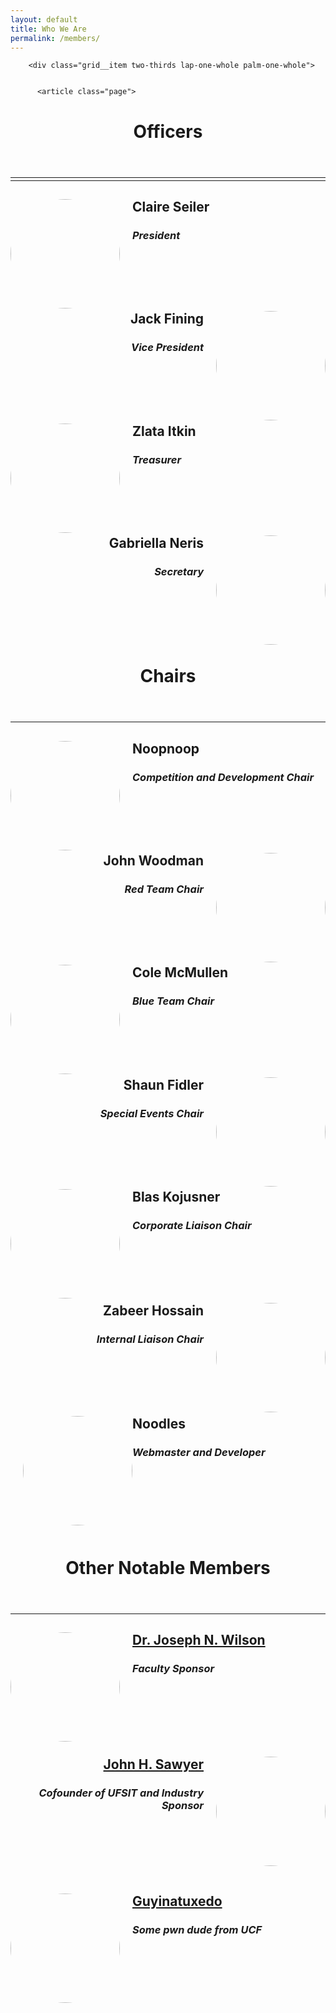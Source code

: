 ```yaml
---
layout: default
title: Who We Are
permalink: /members/
---
```


 <div class="col-lg-7 offset-md-2">
      <div class="grid grid-center">
        
        <div class="grid__item two-thirds lap-one-whole palm-one-whole">
        

          <article class="page">

  
  <header>
    <h1 class="title indent">
     Officers
    </h1>
  </header>
  <hr class="divider">

<!--###############
    Officers
 ##################-->

<hr style="margin-top: -10px" />

<div class="officer">
    <img src="https://media-exp1.licdn.com/dms/image/C5603AQEQn_7zJa1DvA/profile-displayphoto-shrink_200_200/0?e=1593043200&v=beta&t=WC12yFVVagzr02MKRTb0PcEGtDx197kbS8nsxqiY_nI" style="float: left; width: 175px; height: 175px; border-radius: 50%; margin-right: 20px"/>
    <div class="information">
        <h2 style="margin-bottom: 0px">Claire Seiler</h2>
        <h3 style="margin-bottom: 0px"><i>President</i></h3>
        <p></p>
    </div>
</div>
<br/>
<br/>
<br/>
<br/>
<div class="officer">
    <img src="https://ca.slack-edge.com/T08DLLF9N-U74D1RXJB-844082e3ef66-512" style="float: right; width: 175px; height: 175px; border-radius: 50%; margin-left: 20px"/>
    <div class="information">
        <h2 style="margin-bottom: 0px" align="right">Jack Fining</h2>
        <h3 style="margin-bottom: 0px" align="right"><i>Vice President</i></h3>
        <p align="right"> </p>
    </div>
</div>
<br/>
<br/>
<br/>
<br/>
<div class="officer">
    <img src="https://media-exp1.licdn.com/dms/image/C5603AQFOt2VcxZN4Fg/profile-displayphoto-shrink_200_200/0?e=1593043200&v=beta&t=dXdDNEDFQYO0uUaR17_kb-u7KxpeVwwtJ8fsq3CIQgc" style="float: left; width: 175px; height: 175px; border-radius: 50%; margin-right: 20px" /> 
    <div class="information">
        <h2 style="margin-bottom: 0px" align="left">Zlata Itkin</h2>
        <h3 style="margin-bottom: 0px" align="left"><i>Treasurer</i></h3>
        <p align="left"></p>
    </div>
</div>
<br />
<br />
<br />
<br/>
<div class="officer">
    <img src="https://media-exp1.licdn.com/dms/image/C4E03AQGemqbBkqleag/profile-displayphoto-shrink_200_200/0?e=1593043200&v=beta&t=JZ2offwGrIWQLkW3X6MYpJXAnGJfMNTokEAY9owgmOM" style="float: right; width: 175px; height: 175px; border-radius: 50%; margin-left: 20px" />    
    <div class="information">
        <h2 style="margin-bottom: 0px" align="right">Gabriella Neris</h2>
        <h3 align="right"><i>Secretary</i></h3>
        <p align="right"></p>
    </div>
</div>
<br/>
<br/>
<br />
<br />
<br/>

<!--###############
    Chairs
 ##################-->
  <header>
    <h1 class="title indent">
     Chairs
    </h1>
  </header>

  <hr style="margin-top: 10px" />

<div class="officer">
    <img src="https://i.ibb.co/c1qtsbx/oofoouchowen.png" style="float: left; width: 175px; height: 175px; border-radius: 50%; margin-right: 20px" />
    <div class="information">
        <h2 style="margin-bottom: 0px" align="left">Noopnoop</h2>
        <h3 style="margin-bottom: 0px" align="left"><i>Competition and Development Chair</i></h3>
        <p></p>
    </div>
</div>
<br />
<br />
<br />
<br/>
<div class="officer">
    <img src="https://media-exp1.licdn.com/dms/image/C4D03AQF5CmiUHtlRqw/profile-displayphoto-shrink_200_200/0?e=1593043200&v=beta&t=IPYnCgRl9X_YwIgvNIcaUswVQ3ykaAnX_eyXlcZ0pBY" style="float: right; width: 175px; height: 175px; border-radius: 50%; margin-left: 20px" />
    <div class="information">
        <h2 style="margin-bottom: 0px" align="right">John Woodman</h2>
        <h3 style="margin-bottom: 0px" align="right"><i>Red Team Chair</i></h3>
        <p align="right"></p>
    </div>
</div>
<br />
<br />
<br />
<br/>
<div class="officer">
	<img src="https://i.ibb.co/cJvWVFV/cole.png" style="float: left; width: 175px; height: 175px; border-radius: 50%; margin-right: 20px" />
    <div class="information">
        <h2 style="margin-bottom: 0px">Cole McMullen</h2>
        <h3 style="margin-bottom: 0px"><i>Blue Team Chair</i></h3>
        <p align="left"></p>
    </div>
</div>
<br />
<br />
<br />
<br/>
<div class="officer">
    <img src="https://scontent-mia3-1.xx.fbcdn.net/v/t1.0-1/p240x240/21766575_1806319282993287_44713201831496872_n.jpg?_nc_cat=100&_nc_sid=dbb9e7&_nc_ohc=yJg47V1LU9YAX8-z_3j&_nc_ht=scontent-mia3-1.xx&_nc_tp=6&oh=2baa974fb9885262c2e5e8b29206296c&oe=5EC56580" style="float: right; width: 175px; height: 175px; border-radius: 50%; margin-left: 20px" />
    <div class="information">
        <h2 style="margin-bottom: 0px" align="right">Shaun Fidler</h2>
        <h3 style="margin-bottom: 0px" align="right"><i>Special Events Chair</i></h3>
        <p align="right"></p>
    </div>
</div>
<br />
<br />
<br />
<br/>
<div class="officer">
	<img src="https://media-exp1.licdn.com/dms/image/C4E03AQFnMaBE9qHpoA/profile-displayphoto-shrink_200_200/0?e=1593043200&v=beta&t=9nF1UD28cK4cu5GnjghTKZp_bVQagLqCwpZlEmy9L9k" style="float: left; width: 175px; height: 175px; border-radius: 50%; margin-right: 20px" />
    <div class="information">
        <h2 style="margin-bottom: 0px">Blas Kojusner</h2>
        <h3><i>Corporate Liaison Chair</i></h3>
        <p align="left"></p>
    </div>
</div>
<br />
<br />
<br />
<br/>
<div class="officer">
	<img src="https://www.wealthmanagement.com/sites/wealthmanagement.com/files/question-mark-suit-ALLVISIONN-iStock-ThinkstockPhotos-499729072.jpg" style="float: right; width: 175px; height: 175px; border-radius: 50%; margin-left: 20px" />
    <div class="information">
        <h2 style="margin-bottom: 0px" align="right">Zabeer Hossain</h2>
        <h3 align="right"><i>Internal Liaison Chair</i></h3>
        <p align="right"></p>
    </div>
</div>
<br/>
<br/>
<br/>
<br/>
<div class="officer">
	<img src="https://i.ibb.co/TgmhjTf/meeee.png" style="float: left; width: 175px; height: 175px; border-radius: 50%; margin-left: 20px" />
    <div class="information">
        <h2 style="margin-bottom: 0px" align="left">Noodles</h2>
        <h3 align="left"><i>Webmaster and Developer</i></h3>
        <p align="left"></p>
    </div>
</div>
<br/>
<br/>
<br/>
<br/>
<br/>
<br/>
<!--###############
    Notable Members
 ##################-->

<header>
    <h1 class="title indent">
     Other Notable Members
    </h1>
  </header>

  <hr style="margin-top: 10px" />

<div class="officer">
    <img src="https://pbs.twimg.com/profile_images/1246598485689937920/K4Ms2PJz_400x400.jpg" style="float: left; width: 175px; height: 175px; border-radius: 50%; margin-right: 20px" />
    <div class="information">
        <h2 style="margin-bottom: 0px" align="left"><a href="https://www.cise.ufl.edu/~jnw/">Dr. Joseph N. Wilson</a></h2>
        <h3 align="left"><i>Faculty Sponsor</i></h3>
        <p></p>
    </div>
</div>
<br/>
<br/>
<br/>
<br/>
<br/>
<div class="officer">
    <img src="https://portal.ufsit.org/assets/images/Sawyer.jpg" style="float: right; width: 175px; height: 175px; border-radius: 50%; margin-left: 20px" />
    <div class="information">
        <h2 style="margin-bottom: 0px" align="right"><a href="https://www.linkedin.com/in/johnhsawyer/">John H. Sawyer</a></h2>
        <h3 align="right"><i>Cofounder of UFSIT and Industry Sponsor</i></h3>
        <p></p>
    </div>
</div>
<br/>
<br/>
<br/>
<br/>
<br/>
<div class="officer">
    <img src="https://vignette.wikia.nocookie.net/speedwagon/images/5/52/Speedwagon_%28Anime%29.png/revision/latest/top-crop/width/360/height/450?cb=20181025150850" style="float: left; width: 175px; height: 175px; border-radius: 50%; margin-right: 20px" />
    <div class="information">
        <h2 style="margin-bottom: 0px" align="left"><a href="https://guyinatuxedo.github.io">Guyinatuxedo</a></h2>
        <h3 align="left"><i>Some pwn dude from UCF</i></h3>
        <p></p>
    </div>
</div>
</article>
<br/>
<br/>
<br/>
<br/>
<br/>


</div>
